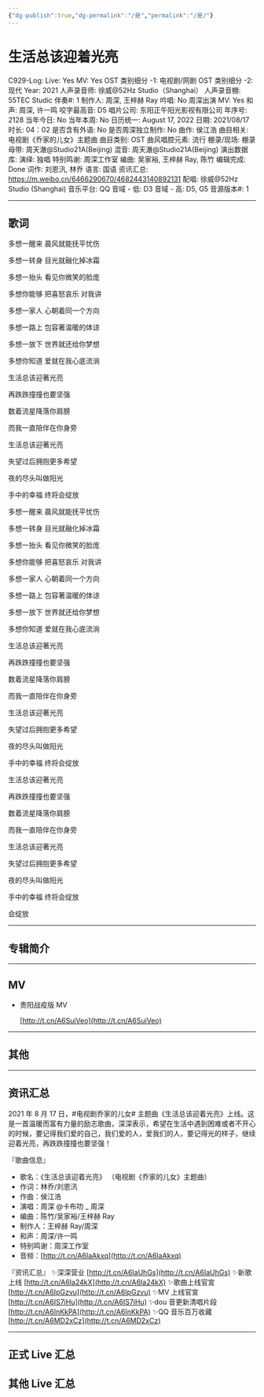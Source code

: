 ```yaml
---
{"dg-publish":true,"dg-permalink":"/是","permalink":"/是/"}
---
```



# 生活总该迎着光亮

C929-Log:
Live: Yes
MV: Yes
OST 类别细分 -1: 电视剧/网剧
OST 类别细分 -2: 现代
Year: 2021
人声录音师: 徐威@52Hz Studio（Shanghai）
人声录音棚: 55TEC Studic
伴奏#: 1
制作人: 周深, 王梓赫 Ray
吟唱: No
周深出演 MV: Yes
和声: 周深, 许一鸣
咬字最高音: D5
唱片公司: 东阳正午阳光影视有限公司
年序号: 2128
当年今日: No
当年本周: No
日历统一: August 17, 2022
日期: 2021/08/17
时长: 04：02
是否含有外语: No
是否周深独立制作: No
曲作: 侯江浩
曲目相关: 电视剧《乔家的儿女》主题曲
曲目类别: OST
曲风唱腔元素: 流行
棚录/现场: 棚录
母带: 周天澈@Studio21A(Beijing)
混音: 周天澈@Studio21A(Beijing)
演出数据库:
演绎: 独唱
特别鸣谢: 周深工作室
编曲: 吴家裕, 王梓赫 Ray, 陈竹
编辑完成: Done
词作: 刘恩汛, 林乔
语言: 国语
资讯汇总: https://m.weibo.cn/6466290670/4682443140892131
配唱: 徐威@52Hz Studio (Shanghai)
音乐平台: QQ
音域 - 低: D3
音域 - 高: D5, G5
音源版本#: 1

---

## 歌词

多想一醒来 晨风就能抚平忧伤

多想一转身 目光就融化掉冰霜

多想一抬头 看见你微笑的脸庞

多想你能够 把喜怒哀乐 对我讲

多想一家人 心朝着同一个方向

多想一路上 包容著温暖的体谅

多想一放下 世界就还给你梦想

多想你知道 爱就在我心底流淌

生活总该迎著光亮

再跌跌撞撞也要坚强

数着流星降落你肩膀

而我一直陪伴在你身旁

生活总该迎著光亮

失望过后拥抱更多希望

夜的尽头叫做阳光

手中的幸福 终将会绽放

多想一醒来 晨风就能抚平忧伤

多想一转身 目光就融化掉冰霜

多想一抬头 看见你微笑的脸庞

多想你能够 把喜怒哀乐 对我讲

多想一家人 心朝着同一个方向

多想一路上 包容著温暖的体谅

多想一放下 世界就还给你梦想

多想你知道 爱就在我心底流淌

生活总该迎著光亮

再跌跌撞撞也要坚强

数着流星降落你肩膀

而我一直陪伴在你身旁

生活总该迎著光亮

失望过后拥抱更多希望

夜的尽头叫做阳光

手中的幸福 终将会绽放

生活总该迎著光亮

再跌跌撞撞也要坚强

数着流星降落你肩膀

而我一直陪伴在你身旁

生活总该迎著光亮

失望过后拥抱更多希望

夜的尽头叫做阳光

手中的幸福 终将会绽放

会绽放

---

## 专辑简介

---

## MV

- 贵阳战疫版 MV

    [http://t.cn/A6SuiVeo](http://t.cn/A6SuiVeo)

---

## 其他

---

## 资讯汇总

   2021 年 8 月 17 日，#电视剧乔家的儿女# 主题曲《生活总该迎着光亮》上线。这是一首温暖而富有力量的励志歌曲，深深表示，希望在生活中遇到困难或者不开心的时候，要记得我们爱的自己，我们爱的人，爱我们的人，要记得光的样子，继续迎着光亮，再跌跌撞撞也要坚强！

『歌曲信息』

- 歌名：《生活总该迎着光亮》
（电视剧《乔家的儿女》主题曲）
- 作词：林乔/刘恩汛
- 作曲：侯江浩
- 演唱：周深 @卡布叻 _ 周深
- 编曲：陈竹/吴家裕/王梓赫 Ray
- 制作人：王梓赫 Ray/周深
- 和声：周深/许一鸣
- 特别鸣谢：周深工作室
- 音频：[http://t.cn/A6IaAkxq](http://t.cn/A6IaAkxq)

『资讯汇总』
✨深深营业 [http://t.cn/A6IaUhGs](http://t.cn/A6IaUhGs)
✨新歌上线 [http://t.cn/A6Ia24kX](http://t.cn/A6Ia24kX)
✨歌曲上线官宣 [http://t.cn/A6IpGzvu](http://t.cn/A6IpGzvu)
✨MV 上线官宣 [http://t.cn/A6IS7iHu](http://t.cn/A6IS7iHu)
✨dou 音更新清唱片段 [http://t.cn/A6InKkPA](http://t.cn/A6InKkPA)
✨QQ 音乐百万收藏 [http://t.cn/A6MD2xCz](http://t.cn/A6MD2xCz)

---

## 正式 Live 汇总

## 其他 Live 汇总
